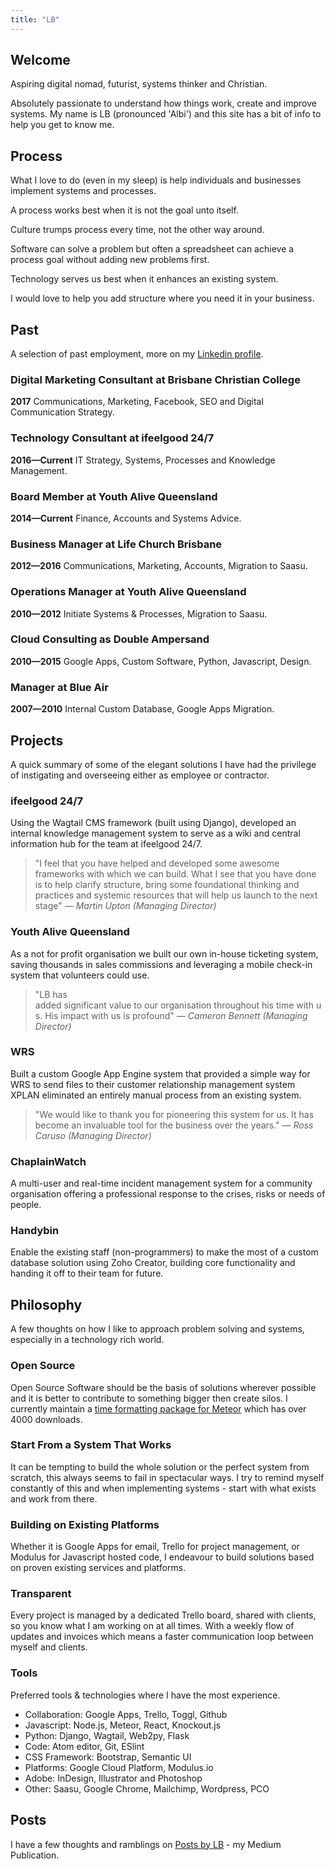 ```yaml
---
title: "LB"
---
```


## Welcome

Aspiring digital nomad, futurist, systems thinker and Christian.

Absolutely passionate to understand how things work, create and improve systems.
My name is LB (pronounced 'Albi') and this site has a bit of info to help you get to know me.

## Process

What I love to do (even in my sleep) is help individuals and businesses implement systems and processes.

A process works best when it is not the goal unto itself.

Culture trumps process every time, not the other way around.

Software can solve a problem but often a spreadsheet can achieve a process goal without adding new problems first.

Technology serves us best when it enhances an existing system.

I would love to help you add structure where you need it in your business.

## Past

A selection of past employment, more on my [Linkedin profile](https://www.linkedin.com/in/lbbenjohnston).

### Digital Marketing Consultant at Brisbane Christian College
__2017__
Communications, Marketing, Facebook, SEO and Digital Communication Strategy.

### Technology Consultant at ifeelgood 24/7
__2016—Current__
IT Strategy, Systems, Processes and Knowledge Management.

### Board Member at Youth Alive Queensland
__2014—Current__
Finance, Accounts and Systems Advice.

### Business Manager at Life Church Brisbane
__2012—2016__
Communications, Marketing, Accounts, Migration to Saasu.

### Operations Manager at Youth Alive Queensland
__2010—2012__
Initiate Systems &amp; Processes, Migration to Saasu.

### Cloud Consulting as Double Ampersand
__2010—2015__
Google Apps, Custom Software, Python, Javascript, Design.

### Manager at Blue Air
__2007—2010__
Internal Custom Database, Google Apps Migration.

## Projects

A quick summary of some of the elegant solutions I have had the privilege of instigating and overseeing either as employee or contractor.

### ifeelgood 24/7
Using the Wagtail CMS framework (built using Django), developed an internal knowledge management system to serve as a wiki and central information hub for the team at ifeelgood 24/7.
> "I feel that you have helped and developed some awesome frameworks with which we can build. What I see that you have done is to help clarify structure, bring some foundational thinking and practices and systemic resources that will help us launch to the next stage" _— Martin Upton (Managing Director)_

### Youth Alive Queensland
As a not for profit organisation we built our own in-house ticketing system, saving thousands in sales commissions and leveraging a mobile check-in system that volunteers could use.
> "LB has added significant value to our organisation throughout his time with us. His impact
with us is profound" _— Cameron Bennett (Managing Director)_

### WRS
Built a custom Google App Engine system that provided a simple way for WRS to send files to their customer relationship management system XPLAN eliminated an entirely manual process from an existing system.
> "We would like to thank you for pioneering this system for us. It has become an invaluable tool for the business over the years." _— Ross Caruso (Managing Director)_

### ChaplainWatch
A multi-user and real-time incident management system for a community organisation offering a professional response to the crises, risks or needs of people.

### Handybin
Enable the existing staff (non-programmers) to make the most of a custom database solution using Zoho Creator, building core functionality and handing it off to their team for future.

## Philosophy
A few thoughts on how I like to approach problem solving and systems, especially in a technology rich world.

### Open Source
Open Source Software should be the basis of solutions wherever possible and it is better to contribute to something bigger then create silos. I currently maintain a [time formatting package for Meteor](https://atmospherejs.com/lbee/moment-helpers) which has over 4000 downloads.

### Start From a System That Works
It can be tempting to build the whole solution or the perfect system from scratch, this always seems to fail in spectacular ways. I try to remind myself constantly of this and when implementing systems - start with what exists and work from there.

### Building on Existing Platforms
Whether it is Google Apps for email, Trello for project management, or Modulus for Javascript hosted code, I endeavour to build solutions based on proven existing services and platforms.

### Transparent
Every project is managed by a dedicated Trello board, shared with clients, so you know what I am working on at all times. With a weekly flow of updates and invoices which means a faster communication loop between myself and clients.

### Tools
Preferred tools &amp; technologies where I have the most experience.

* Collaboration: Google Apps, Trello, Toggl, Github
* Javascript: Node.js, Meteor, React, Knockout.js
* Python: Django, Wagtail, Web2py, Flask
* Code: Atom editor, Git, ESlint
* CSS Framework: Bootstrap, Semantic UI
* Platforms: Google Cloud Platform, Modulus.io
* Adobe: InDesign, Illustrator and Photoshop
* Other: Saasu, Google Chrome, Mailchimp, Wordpress, PCO

## Posts
I have a few thoughts and ramblings on [Posts by LB](https://posts-by.lb.ee) - my Medium Publication.
